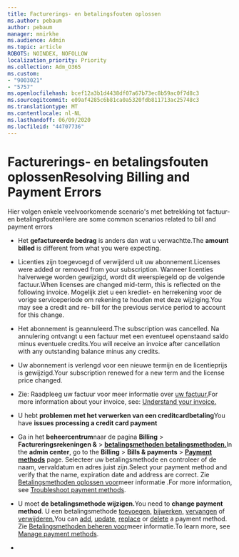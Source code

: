 ```yaml
---
title: Facturerings- en betalingsfouten oplossen
ms.author: pebaum
author: pebaum
manager: mnirkhe
ms.audience: Admin
ms.topic: article
ROBOTS: NOINDEX, NOFOLLOW
localization_priority: Priority
ms.collection: Adm_O365
ms.custom:
- "9003021"
- "5757"
ms.openlocfilehash: bcef12a3b1d4438df07a67b73ec8b59ac0f7d8c3
ms.sourcegitcommit: e09af4285c6b81ca0a5320fdb811713ac25748c3
ms.translationtype: MT
ms.contentlocale: nl-NL
ms.lasthandoff: 06/09/2020
ms.locfileid: "44707736"
---
```

# <a name="resolving-billing-and-payment-errors"></a><span data-ttu-id="7dab4-102">Facturerings- en betalingsfouten oplossen</span><span class="sxs-lookup"><span data-stu-id="7dab4-102">Resolving Billing and Payment Errors</span></span>

<span data-ttu-id="7dab4-103">Hier volgen enkele veelvoorkomende scenario's met betrekking tot factuur- en betalingsfouten</span><span class="sxs-lookup"><span data-stu-id="7dab4-103">Here are some common scenarios related to bill and payment errors</span></span>

- <span data-ttu-id="7dab4-104">Het **gefactureerde bedrag** is anders dan wat u verwachtte.</span><span class="sxs-lookup"><span data-stu-id="7dab4-104">The  **amount billed** is different from what you were expecting.</span></span>
- <span data-ttu-id="7dab4-105">Licenties zijn toegevoegd of verwijderd uit uw abonnement.</span><span class="sxs-lookup"><span data-stu-id="7dab4-105">Licenses were added or removed from your subscription.</span></span> <span data-ttu-id="7dab4-106">Wanneer licenties halverwege worden gewijzigd, wordt dit weerspiegeld op de volgende factuur.</span><span class="sxs-lookup"><span data-stu-id="7dab4-106">When licenses are changed mid-term, this is reflected on the following invoice.</span></span> <span data-ttu-id="7dab4-107">Mogelijk ziet u een krediet- en herrekening voor de vorige serviceperiode om rekening te houden met deze wijziging.</span><span class="sxs-lookup"><span data-stu-id="7dab4-107">You may see a credit and re- bill for the previous service period to account for this change.</span></span>
- <span data-ttu-id="7dab4-108">Het abonnement is geannuleerd.</span><span class="sxs-lookup"><span data-stu-id="7dab4-108">The subscription was cancelled.</span></span> <span data-ttu-id="7dab4-109">Na annulering ontvangt u een factuur met een eventueel openstaand saldo minus eventuele credits.</span><span class="sxs-lookup"><span data-stu-id="7dab4-109">You will receive an invoice after cancellation with any outstanding balance minus any credits.</span></span>
- <span data-ttu-id="7dab4-110">Uw abonnement is verlengd voor een nieuwe termijn en de licentieprijs is gewijzigd.</span><span class="sxs-lookup"><span data-stu-id="7dab4-110">Your subscription renewed for a new term and the license price changed.</span></span>
- <span data-ttu-id="7dab4-111">Zie: Raadpleeg uw factuur voor meer informatie over [uw factuur.](https://docs.microsoft.com/microsoft-365/commerce/billing-and-payments/understand-your-invoice2)</span><span class="sxs-lookup"><span data-stu-id="7dab4-111">For more information about your invoice, see:  [Understand your invoice.](https://docs.microsoft.com/microsoft-365/commerce/billing-and-payments/understand-your-invoice2)</span></span>
- <span data-ttu-id="7dab4-112">U hebt **problemen met het verwerken van een creditcardbetaling**</span><span class="sxs-lookup"><span data-stu-id="7dab4-112">You have  **issues processing a credit card payment**</span></span>
- <span data-ttu-id="7dab4-113">Ga in het **beheercentrum**naar de pagina **Billing**   >   **Factureringsrekeningen &**   >   **[betalingsmethoden betalingsmethoden.](https://go.microsoft.com/fwlink/p/?linkid=2018806)**</span><span class="sxs-lookup"><span data-stu-id="7dab4-113">In the  **admin center**, go to the  **Billing**  >  **Bills & payments**  >  **[Payment methods](https://go.microsoft.com/fwlink/p/?linkid=2018806)** page.</span></span> <span data-ttu-id="7dab4-114">Selecteer uw betalingsmethode en controleer of de naam, vervaldatum en adres juist zijn.</span><span class="sxs-lookup"><span data-stu-id="7dab4-114">Select your payment method and verify that the name, expiration date and address are correct.</span></span> <span data-ttu-id="7dab4-115">Zie [Betalingsmethoden oplossen voor](https://docs.microsoft.com/microsoft-365/commerce/billing-and-payments/manage-payment-methods#troubleshoot-payment-methods)meer informatie .</span><span class="sxs-lookup"><span data-stu-id="7dab4-115">For more information, see  [Troubleshoot payment methods](https://docs.microsoft.com/microsoft-365/commerce/billing-and-payments/manage-payment-methods#troubleshoot-payment-methods).</span></span>

- <span data-ttu-id="7dab4-116">U moet **de betalingsmethode wijzigen.**</span><span class="sxs-lookup"><span data-stu-id="7dab4-116">You need to  **change payment method**.</span></span> <span data-ttu-id="7dab4-117">U een betalingsmethode [toevoegen,](https://docs.microsoft.com/microsoft-365/commerce/billing-and-payments/manage-payment-methods?view=o365-worldwide#add-a-payment-method) [bijwerken,](https://docs.microsoft.com/microsoft-365/commerce/billing-and-payments/manage-payment-methods?view=o365-worldwide#update-payment-method-details) [vervangen](https://docs.microsoft.com/microsoft-365/commerce/billing-and-payments/manage-payment-methods?view=o365-worldwide#replace-a-payment-method) of [verwijderen.](https://docs.microsoft.com/microsoft-365/commerce/billing-and-payments/manage-payment-methods?view=o365-worldwide#delete-a-payment-method)</span><span class="sxs-lookup"><span data-stu-id="7dab4-117">You can [add](https://docs.microsoft.com/microsoft-365/commerce/billing-and-payments/manage-payment-methods?view=o365-worldwide#add-a-payment-method),  [update](https://docs.microsoft.com/microsoft-365/commerce/billing-and-payments/manage-payment-methods?view=o365-worldwide#update-payment-method-details),  [replace](https://docs.microsoft.com/microsoft-365/commerce/billing-and-payments/manage-payment-methods?view=o365-worldwide#replace-a-payment-method)  or  [delete](https://docs.microsoft.com/microsoft-365/commerce/billing-and-payments/manage-payment-methods?view=o365-worldwide#delete-a-payment-method)  a payment method.</span></span> <span data-ttu-id="7dab4-118">Zie [Betalingsmethoden beheren voor](https://docs.microsoft.com/microsoft-365/commerce/billing-and-payments/manage-payment-methods?view=o365-worldwide)meer informatie.</span><span class="sxs-lookup"><span data-stu-id="7dab4-118">To learn more, see  [Manage payment methods](https://docs.microsoft.com/microsoft-365/commerce/billing-and-payments/manage-payment-methods?view=o365-worldwide).</span></span>
- 